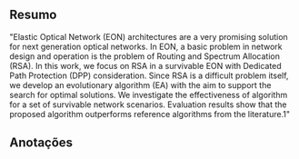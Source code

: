 ## Resumo

"Elastic Optical Network (EON) architectures are a very promising solution for next generation optical networks. In EON, a basic problem in network design and operation is the problem of Routing and Spectrum Allocation (RSA). In this work, we focus on RSA in a survivable EON with
Dedicated Path Protection (DPP) consideration. Since RSA is a difficult problem itself, we develop an evolutionary algorithm (EA) with the aim to support the search for optimal solutions. We investigate the effectiveness of algorithm for a set of survivable network scenarios. Evaluation results
show that the proposed algorithm outperforms reference algorithms from the literature.1"


## Anotações

